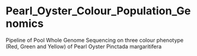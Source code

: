 # Pearl_Oyster_Colour_Population_Genomics

Pipeline of Pool Whole Genome Sequencing on three colour phenotype (Red, Green and Yellow) of Pearl Oyster Pinctada margaritifera
